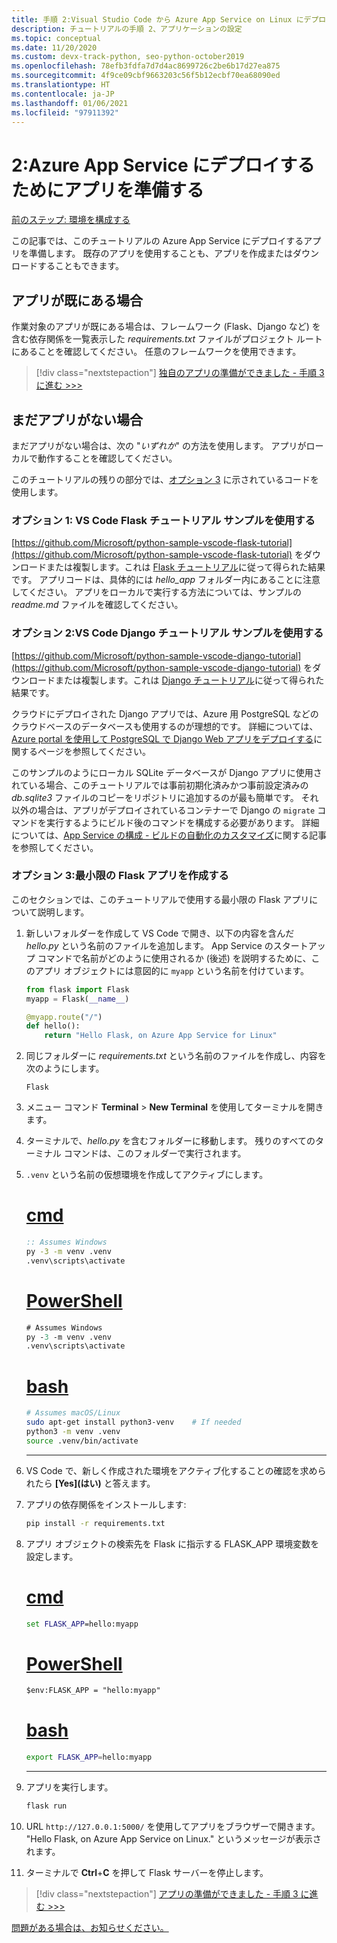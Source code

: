 ```yaml
---
title: 手順 2:Visual Studio Code から Azure App Service on Linux にデプロイするアプリを準備する
description: チュートリアルの手順 2、アプリケーションの設定
ms.topic: conceptual
ms.date: 11/20/2020
ms.custom: devx-track-python, seo-python-october2019
ms.openlocfilehash: 78efb3fdfa7d7d4ac8699726c2be6b17d27ea875
ms.sourcegitcommit: 4f9ce09cbf9663203c56f5b12ecbf70ea68090ed
ms.translationtype: HT
ms.contentlocale: ja-JP
ms.lasthandoff: 01/06/2021
ms.locfileid: "97911392"
---
```

# <a name="2-prepare-your-app-for-deployment-to-azure-app-service"></a>2:Azure App Service にデプロイするためにアプリを準備する

[前のステップ: 環境を構成する](tutorial-deploy-app-service-on-linux-01.md)

この記事では、このチュートリアルの Azure App Service にデプロイするアプリを準備します。 既存のアプリを使用することも、アプリを作成またはダウンロードすることもできます。

## <a name="if-you-already-have-an-app"></a>アプリが既にある場合

作業対象のアプリが既にある場合は、フレームワーク (Flask、Django など) を含む依存関係を一覧表示した *requirements.txt* ファイルがプロジェクト ルートにあることを確認してください。 任意のフレームワークを使用できます。

> [!div class="nextstepaction"]
> [独自のアプリの準備ができました - 手順 3 に進む >>>](tutorial-deploy-app-service-on-linux-03.md)

## <a name="if-you-dont-already-have-an-app"></a>まだアプリがない場合

まだアプリがない場合は、次の "*いずれか*" の方法を使用します。 アプリがローカルで動作することを確認してください。

このチュートリアルの残りの部分では、[オプション 3](#option-3-create-a-minimal-flask-app) に示されているコードを使用します。

### <a name="option-1-use-the-vs-code-flask-tutorial-sample"></a>オプション 1: VS Code Flask チュートリアル サンプルを使用する

[https://github.com/Microsoft/python-sample-vscode-flask-tutorial](https://github.com/Microsoft/python-sample-vscode-flask-tutorial) をダウンロードまたは複製します。これは [Flask チュートリアル](https://code.visualstudio.com/docs/python/tutorial-flask)に従って得られた結果です。 アプリコードは、具体的には *hello_app* フォルダー内にあることに注意してください。 アプリをローカルで実行する方法については、サンプルの *readme.md* ファイルを確認してください。

### <a name="option-2-use-the-vs-code-django-tutorial-sample"></a>オプション 2:VS Code Django チュートリアル サンプルを使用する

[https://github.com/Microsoft/python-sample-vscode-django-tutorial](https://github.com/Microsoft/python-sample-vscode-django-tutorial) をダウンロードまたは複製します。これは [Django チュートリアル](https://code.visualstudio.com/docs/python/tutorial-django)に従って得られた結果です。

クラウドにデプロイされた Django アプリでは、Azure 用 PostgreSQL などのクラウドベースのデータベースも使用するのが理想的です。 詳細については、[Azure portal を使用して PostgreSQL で Django Web アプリをデプロイする](tutorial-python-postgresql-app-portal.md)に関するページを参照してください。

このサンプルのようにローカル SQLite データベースが Django アプリに使用されている場合、このチュートリアルでは事前初期化済みかつ事前設定済みの *db.sqlite3* ファイルのコピーをリポジトリに追加するのが最も簡単です。 それ以外の場合は、アプリがデプロイされているコンテナーで Django の `migrate` コマンドを実行するようにビルド後のコマンドを構成する必要があります。 詳細については、[App Service の構成 - ビルドの自動化のカスタマイズ](/azure/app-service/configure-language-python#customize-build-automation)に関する記事を参照してください。

### <a name="option-3-create-a-minimal-flask-app"></a>オプション 3:最小限の Flask アプリを作成する

このセクションでは、このチュートリアルで使用する最小限の Flask アプリについて説明します。

1. 新しいフォルダーを作成して VS Code で開き、以下の内容を含んだ *hello.py* という名前のファイルを追加します。 App Service のスタートアップ コマンドで名前がどのように使用されるか (後述) を説明するために、このアプリ オブジェクトには意図的に `myapp` という名前を付けています。

    ```python
    from flask import Flask
    myapp = Flask(__name__)

    @myapp.route("/")
    def hello():
        return "Hello Flask, on Azure App Service for Linux"
    ```

1. 同じフォルダーに *requirements.txt* という名前のファイルを作成し、内容を次のようにします。

    ```text
    Flask
    ```

1. メニュー コマンド **Terminal** > **New Terminal** を使用してターミナルを開きます。

1. ターミナルで、*hello.py* を含むフォルダーに移動します。 残りのすべてのターミナル コマンドは、このフォルダーで実行されます。

1. `.venv` という名前の仮想環境を作成してアクティブにします。

    # <a name="cmd"></a>[cmd](#tab/cmd)

    ```cmd
    :: Assumes Windows
    py -3 -m venv .venv
    .venv\scripts\activate
    ```

    # <a name="powershell"></a>[PowerShell](#tab/powershell)

    ```ps
    # Assumes Windows
    py -3 -m venv .venv
    .venv\scripts\activate
    ```

    # <a name="bash"></a>[bash](#tab/bash)

    ```bash
    # Assumes macOS/Linux
    sudo apt-get install python3-venv    # If needed
    python3 -m venv .venv
    source .venv/bin/activate
    ```

    ---

1. VS Code で、新しく作成された環境をアクティブ化することの確認を求められたら **[Yes]\(はい\)** と答えます。

1. アプリの依存関係をインストールします:

    ```cmd
    pip install -r requirements.txt
    ```

1. アプリ オブジェクトの検索先を Flask に指示する FLASK_APP 環境変数を設定します。

    # <a name="cmd"></a>[cmd](#tab/cmd)

    ```cmd
    set FLASK_APP=hello:myapp
    ```

    # <a name="powershell"></a>[PowerShell](#tab/powershell)

    ```ps
    $env:FLASK_APP = "hello:myapp"
    ```

   # <a name="bash"></a>[bash](#tab/bash)

    ```bash
    export FLASK_APP=hello:myapp
    ```

    ---

1. アプリを実行します。

    ```cmd
    flask run
    ```

1. URL `http://127.0.0.1:5000/` を使用してアプリをブラウザーで開きます。 "Hello Flask, on Azure App Service on Linux." というメッセージが表示されます。

1. ターミナルで **Ctrl**+**C** を押して Flask サーバーを停止します。

> [!div class="nextstepaction"]
> [アプリの準備ができました - 手順 3 に進む >>>](tutorial-deploy-app-service-on-linux-03.md)

[問題がある場合は、お知らせください。](https://aka.ms/FlaskVSCQuickstartHelp)
